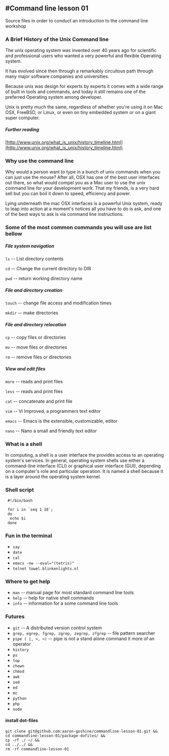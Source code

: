 #Command line lesson 01
---------------------------
Source files in order to conduct an introduction to the command line workshop


### A Brief History of the Unix Command line

The unix operating system was invented over 40 years ago for scientific and professional users who wanted a very powerful and flexible Operating system.

It has evolved since then through a remarkably circuitous path through many major software companies and universities.

Because unix was design for experts by experts it comes with a wide range of built in tools and commands, and today it still remains one of the preferred Operating system among developer.

Unix is pretty much the same, regardless of whether you're using it on Mac OSX, FreeBSD, or Linux, or even on tiny embedded system or on a giant super computer.

##### Further reading
[http://www.unix.org/what_is_unix/history_timeline.html](http://www.unix.org/what_is_unix/history_timeline.html)

### Why use the command line

Why would a person want to type in a bunch of unix commands when you can just use the mouse? After all, OSX has one of the best user interfaces out there, so what would compel you as a Mac user to use the unix command line for your development work.
That my friends, is a very hard sell but you can boil it down to speed, efficiency and power.

Lying underneath the mac OSX interfaces is a powerful Unix system, ready to leap into action at a moment's notices all you have to do is ask, and one of the best ways to ask is via command line instructions.
### Some of the most common commands you will use are list bellow

##### File system navigation

`ls` 	-- List directory contents

`cd`	-- Change the current directory to DIR

`pwd` 	-- return working directory name

##### File and directory creation
`touch`	-- change file access and modification times

`mkdir` -- make directories

##### File and directory relocation
`cp`	-- copy files or directories

`mv`	-- move files or directories

`rm`	-- remove files or directories

##### View and edit files
`more`	-- reads and print files

`less`	-- reads and print files

`cat`	-- concatenate and print file

`vim`	-- Vi Improved, a programmers text editor

`emacs` -- Emacs is the extensible, customizable, editor

`nano`	-- Nano a small and friendly text editor

### What is a shell

In computing, a shell is a user interface the provides access to an operating system's services.
In general, operating system shells use either a command-line interface (CLI) or graphical user interface (GUI), depending on a computer's role and particular operation.
It is named a shell because it is a layer around the operating system kernel.


### Shell script

```
 #!/bin/bash

 for i in `seq 1 10`;
 do
  echo $i
 done
```
### Fun in the terminal

* `say`
* `date`
* `cal`
* `emacs -nw --eval="(tetris)"`
* `telnet towel.blinkenlights.nl`


### Where to get help

* `man`	-- manual page for most standard command line tools
* `help`	-- help for native shell commands
* `info`	-- information for a some command line tools

### Futures

* `git` --  A distributed version control system
* `grep, egrep, fgrep, zgrep, zegrep, zfgrep` -- file pattern searcher
* `pipe ( |, >, <)` -- pipe is not a stand alone command it more of an operator
* `history`
* `ps`
* `top`
* `chown`
* `chmod`
* `awk`
* `sed`
* `ed`
* `mc`
* `python`
* `php`
* `node`

#### install dot-files
```
git clone git@github.com:aaron-goshine/commandline-lesson-01.git &&
cd commandline-lesson-01/package-dofiles/ &&
cp -rf ./ ~/ &&
cd ../../ &&
rm -rf commandline-lesson-01
```


